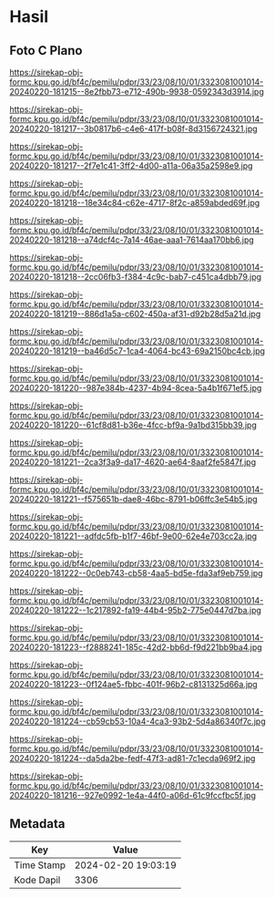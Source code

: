 # Hasil

## Foto C Plano

https://sirekap-obj-formc.kpu.go.id/bf4c/pemilu/pdpr/33/23/08/10/01/3323081001014-20240220-181215--8e2fbb73-e712-490b-9938-0592343d3914.jpg

https://sirekap-obj-formc.kpu.go.id/bf4c/pemilu/pdpr/33/23/08/10/01/3323081001014-20240220-181217--3b0817b6-c4e6-417f-b08f-8d3156724321.jpg

https://sirekap-obj-formc.kpu.go.id/bf4c/pemilu/pdpr/33/23/08/10/01/3323081001014-20240220-181217--2f7e1c41-3ff2-4d00-a11a-06a35a2598e9.jpg

https://sirekap-obj-formc.kpu.go.id/bf4c/pemilu/pdpr/33/23/08/10/01/3323081001014-20240220-181218--18e34c84-c62e-4717-8f2c-a859abded69f.jpg

https://sirekap-obj-formc.kpu.go.id/bf4c/pemilu/pdpr/33/23/08/10/01/3323081001014-20240220-181218--a74dcf4c-7a14-46ae-aaa1-7614aa170bb6.jpg

https://sirekap-obj-formc.kpu.go.id/bf4c/pemilu/pdpr/33/23/08/10/01/3323081001014-20240220-181218--2cc06fb3-f384-4c9c-bab7-c451ca4dbb79.jpg

https://sirekap-obj-formc.kpu.go.id/bf4c/pemilu/pdpr/33/23/08/10/01/3323081001014-20240220-181219--886d1a5a-c602-450a-af31-d92b28d5a21d.jpg

https://sirekap-obj-formc.kpu.go.id/bf4c/pemilu/pdpr/33/23/08/10/01/3323081001014-20240220-181219--ba46d5c7-1ca4-4064-bc43-69a2150bc4cb.jpg

https://sirekap-obj-formc.kpu.go.id/bf4c/pemilu/pdpr/33/23/08/10/01/3323081001014-20240220-181220--987e384b-4237-4b94-8cea-5a4b1f671ef5.jpg

https://sirekap-obj-formc.kpu.go.id/bf4c/pemilu/pdpr/33/23/08/10/01/3323081001014-20240220-181220--61cf8d81-b36e-4fcc-bf9a-9a1bd315bb39.jpg

https://sirekap-obj-formc.kpu.go.id/bf4c/pemilu/pdpr/33/23/08/10/01/3323081001014-20240220-181221--2ca3f3a9-da17-4620-ae64-8aaf2fe5847f.jpg

https://sirekap-obj-formc.kpu.go.id/bf4c/pemilu/pdpr/33/23/08/10/01/3323081001014-20240220-181221--f575651b-dae8-46bc-8791-b06ffc3e54b5.jpg

https://sirekap-obj-formc.kpu.go.id/bf4c/pemilu/pdpr/33/23/08/10/01/3323081001014-20240220-181221--adfdc5fb-b1f7-46bf-9e00-62e4e703cc2a.jpg

https://sirekap-obj-formc.kpu.go.id/bf4c/pemilu/pdpr/33/23/08/10/01/3323081001014-20240220-181222--0c0eb743-cb58-4aa5-bd5e-fda3af9eb759.jpg

https://sirekap-obj-formc.kpu.go.id/bf4c/pemilu/pdpr/33/23/08/10/01/3323081001014-20240220-181222--1c217892-fa19-44b4-95b2-775e0447d7ba.jpg

https://sirekap-obj-formc.kpu.go.id/bf4c/pemilu/pdpr/33/23/08/10/01/3323081001014-20240220-181223--f2888241-185c-42d2-bb6d-f9d221bb9ba4.jpg

https://sirekap-obj-formc.kpu.go.id/bf4c/pemilu/pdpr/33/23/08/10/01/3323081001014-20240220-181223--0f124ae5-fbbc-401f-96b2-c8131325d66a.jpg

https://sirekap-obj-formc.kpu.go.id/bf4c/pemilu/pdpr/33/23/08/10/01/3323081001014-20240220-181224--cb59cb53-10a4-4ca3-93b2-5d4a86340f7c.jpg

https://sirekap-obj-formc.kpu.go.id/bf4c/pemilu/pdpr/33/23/08/10/01/3323081001014-20240220-181224--da5da2be-fedf-47f3-ad81-7c1ecda969f2.jpg

https://sirekap-obj-formc.kpu.go.id/bf4c/pemilu/pdpr/33/23/08/10/01/3323081001014-20240220-181216--927e0992-1e4a-44f0-a06d-61c9fccfbc5f.jpg


## Metadata

| Key        | Value               |
| ---------- | ------------------- |
| Time Stamp | 2024-02-20 19:03:19 |
| Kode Dapil | 3306                |




